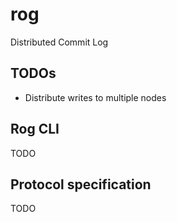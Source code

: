 # rog

Distributed Commit Log

## TODOs

- Distribute writes to multiple nodes

## Rog CLI

TODO

## Protocol specification

TODO

